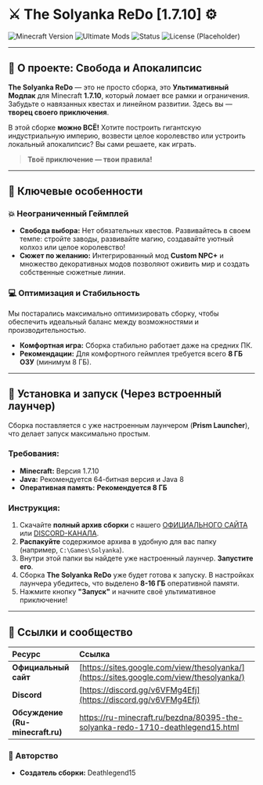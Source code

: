 # ⚔️ The Solyanka ReDo [1.7.10] ⚙️

![Minecraft Version](https://img.shields.io/badge/Minecraft-1.7.10-blue.svg)
![Ultimate Mods](https://img.shields.io/badge/Категория-Ultimate%20Mods-red.svg)
![Status](https://img.shields.io/badge/Статус-BETA%20v1562.13b-orange.svg)
![License (Placeholder)](https://img.shields.io/badge/Лицензия-Custom-lightgrey.svg)

---

## 🌟 О проекте: Свобода и Апокалипсис

**The Solyanka ReDo** — это не просто сборка, это **Ультимативный Модпак** для Minecraft **1.7.10**, который ломает все рамки и ограничения. Забудьте о навязанных квестах и линейном развитии. Здесь вы — **творец своего приключения**.

В этой сборке **можно ВСЁ!** Хотите построить гигантскую индустриальную империю, возвести целое королевство или устроить локальный апокалипсис? Вы сами решаете, как играть.

> **Твоё приключение — твои правила!**

---

## 🚀 Ключевые особенности

### 💥 Неограниченный Геймплей
* **Свобода выбора:** Нет обязательных квестов. Развивайтесь в своем темпе: стройте заводы, развивайте магию, создавайте уютный колхоз или целое королевство!
* **Сюжет по желанию:** Интегрированный мод **Custom NPC+** и множество декоративных модов позволяют оживить мир и создать собственные сюжетные линии.

### 💻 Оптимизация и Стабильность
Мы постарались максимально оптимизировать сборку, чтобы обеспечить идеальный баланс между возможностями и производительностью.

* **Комфортная игра:** Сборка стабильно работает даже на средних ПК.
* **Рекомендации:** Для комфортного геймплея требуется всего **8 ГБ ОЗУ** (минимум 8 ГБ).

---

## 💾 Установка и запуск (Через встроенный лаунчер)

Сборка поставляется с уже настроенным лаунчером (**Prism Launcher**), что делает запуск максимально простым.

### Требования:
* **Minecraft:** Версия 1.7.10
* **Java:** Рекомендуется 64-битная версия и Java 8
* **Оперативная память:** **Рекомендуется 8 ГБ**

### Инструкция:

1.  Скачайте **полный архив сборки** с нашего [ОФИЦИАЛЬНОГО САЙТА](https://sites.google.com/view/thesolyanka/) или [DISCORD-КАНАЛА](https://discord.gg/v6VFMg4Efj).
2.  **Распакуйте** содержимое архива в удобную для вас папку (например, `C:\Games\Solyanka`).
3.  Внутри этой папки вы найдете уже настроенный лаунчер. **Запустите его**.
4.  Сборка **The Solyanka ReDo** уже будет готова к запуску. В настройках лаунчера убедитесь, что выделено **8-16 ГБ** оперативной памяти.
5.  Нажмите кнопку **"Запуск"** и начните своё ультимативное приключение!

---

## 🔗 Ссылки и сообщество

| Ресурс | Ссылка |
| :--- | :--- |
| **Официальный сайт** | [https://sites.google.com/view/thesolyanka/](https://sites.google.com/view/thesolyanka/) |
| **Discord** | [https://discord.gg/v6VFMg4Efj](https://discord.gg/v6VFMg4Efj) |
| **Обсуждение (Ru-minecraft.ru)** | https://ru-minecraft.ru/bezdna/80395-the-solyanka-redo-1710-deathlegend15.html |

### 🤝 Авторство

* **Создатель сборки:** Deathlegend15 
